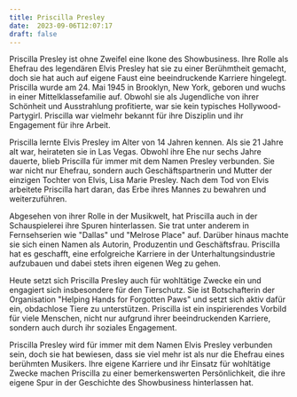 ```yaml
---
title: Priscilla Presley
date:  2023-09-06T12:07:17
draft: false
---
```


Priscilla Presley ist ohne Zweifel eine Ikone des Showbusiness. Ihre Rolle als Ehefrau des legendären Elvis Presley hat sie zu einer Berühmtheit gemacht, doch sie hat auch auf eigene Faust eine beeindruckende Karriere hingelegt. Priscilla wurde am 24. Mai 1945 in Brooklyn, New York, geboren und wuchs in einer Mittelklassefamilie auf. Obwohl sie als Jugendliche von ihrer Schönheit und Ausstrahlung profitierte, war sie kein typisches Hollywood-Partygirl. Priscilla war vielmehr bekannt für ihre Disziplin und ihr Engagement für ihre Arbeit.

Priscilla lernte Elvis Presley im Alter von 14 Jahren kennen. Als sie 21 Jahre alt war, heirateten sie in Las Vegas. Obwohl ihre Ehe nur sechs Jahre dauerte, blieb Priscilla für immer mit dem Namen Presley verbunden. Sie war nicht nur Ehefrau, sondern auch Geschäftspartnerin und Mutter der einzigen Tochter von Elvis, Lisa Marie Presley. Nach dem Tod von Elvis arbeitete Priscilla hart daran, das Erbe ihres Mannes zu bewahren und weiterzuführen.

Abgesehen von ihrer Rolle in der Musikwelt, hat Priscilla auch in der Schauspielerei ihre Spuren hinterlassen. Sie trat unter anderem in Fernsehserien wie "Dallas" und "Melrose Place" auf. Darüber hinaus machte sie sich einen Namen als Autorin, Produzentin und Geschäftsfrau. Priscilla hat es geschafft, eine erfolgreiche Karriere in der Unterhaltungsindustrie aufzubauen und dabei stets ihren eigenen Weg zu gehen.

Heute setzt sich Priscilla Presley auch für wohltätige Zwecke ein und engagiert sich insbesondere für den Tierschutz. Sie ist Botschafterin der Organisation "Helping Hands for Forgotten Paws" und setzt sich aktiv dafür ein, obdachlose Tiere zu unterstützen. Priscilla ist ein inspirierendes Vorbild für viele Menschen, nicht nur aufgrund ihrer beeindruckenden Karriere, sondern auch durch ihr soziales Engagement.

Priscilla Presley wird für immer mit dem Namen Elvis Presley verbunden sein, doch sie hat bewiesen, dass sie viel mehr ist als nur die Ehefrau eines berühmten Musikers. Ihre eigene Karriere und ihr Einsatz für wohltätige Zwecke machen Priscilla zu einer bemerkenswerten Persönlichkeit, die ihre eigene Spur in der Geschichte des Showbusiness hinterlassen hat.